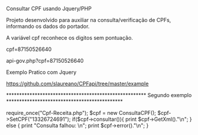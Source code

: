 Consultar CPF usando Jquery/PHP

Projeto desenvolvido para auxiliar na consulta/verificação de CPFs, informando os dados do portador.

A variável cpf reconhece os digitos sem pontuação.

cpf=87150526640

api-gov.php?cpf=87150526640

Exemplo Pratico com Jquery

https://github.com/slaureano/CPFapi/tree/master/example


****************************************************** Segundo exemplo *********************************************

require_once("Cpf-Receita.php");
$cpf = new ConsultaCPF();
$cpf->SetCPF("13326724691");
if($cpf->consultar()){
	print $cpf->GetXml()."\n";
} else {
	print "Consulta falhou: \n";
	print $cpf->error()."\n";
}

